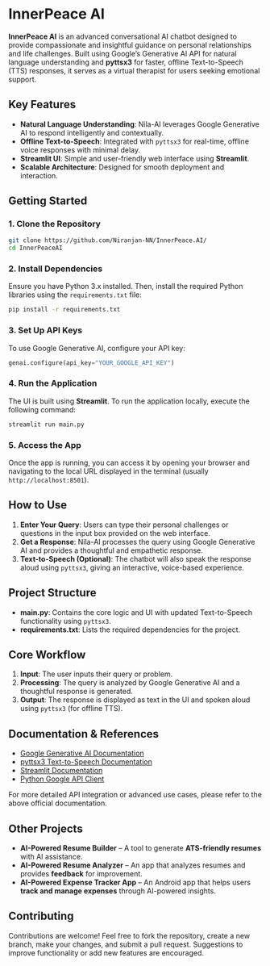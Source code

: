 # InnerPeace AI

**InnerPeace AI** is an advanced conversational AI chatbot designed to provide compassionate and insightful guidance on personal relationships and life challenges. Built using Google’s Generative AI API for natural language understanding and **pyttsx3** for faster, offline Text-to-Speech (TTS) responses, it serves as a virtual therapist for users seeking emotional support.

## Key Features

- **Natural Language Understanding**: Nila-AI leverages Google Generative AI to respond intelligently and contextually.
- **Offline Text-to-Speech**: Integrated with `pyttsx3` for real-time, offline voice responses with minimal delay.
- **Streamlit UI**: Simple and user-friendly web interface using **Streamlit**.
- **Scalable Architecture**: Designed for smooth deployment and interaction.

## Getting Started

### 1. Clone the Repository
```bash
git clone https://github.com/Niranjan-NN/InnerPeace.AI/
cd InnerPeaceAI
```

### 2. Install Dependencies
Ensure you have Python 3.x installed. Then, install the required Python libraries using the `requirements.txt` file:
```bash
pip install -r requirements.txt
```

### 3. Set Up API Keys
To use Google Generative AI, configure your API key:
```python
genai.configure(api_key="YOUR_GOOGLE_API_KEY")
```

### 4. Run the Application
The UI is built using **Streamlit**. To run the application locally, execute the following command:
```bash
streamlit run main.py
```

### 5. Access the App
Once the app is running, you can access it by opening your browser and navigating to the local URL displayed in the terminal (usually `http://localhost:8501`).

## How to Use

1. **Enter Your Query**: Users can type their personal challenges or questions in the input box provided on the web interface.
2. **Get a Response**: Nila-AI processes the query using Google Generative AI and provides a thoughtful and empathetic response. 
3. **Text-to-Speech (Optional)**: The chatbot will also speak the response aloud using `pyttsx3`, giving an interactive, voice-based experience.

## Project Structure

- **main.py**: Contains the core logic and UI with updated Text-to-Speech functionality using `pyttsx3`.
- **requirements.txt**: Lists the required dependencies for the project.

## Core Workflow

1. **Input**: The user inputs their query or problem.
2. **Processing**: The query is analyzed by Google Generative AI and a thoughtful response is generated.
3. **Output**: The response is displayed as text in the UI and spoken aloud using `pyttsx3` (for offline TTS).

## Documentation & References

- [Google Generative AI Documentation](https://cloud.google.com/generative-ai)
- [pyttsx3 Text-to-Speech Documentation](https://pypi.org/project/pyttsx3/)
- [Streamlit Documentation](https://docs.streamlit.io/)
- [Python Google API Client](https://googleapis.dev/python/google-api-core/latest/index.html)

For more detailed API integration or advanced use cases, please refer to the above official documentation.

## Other Projects

- **AI-Powered Resume Builder** – A tool to generate **ATS-friendly resumes** with AI assistance.
- **AI-Powered Resume Analyzer** – An app that analyzes resumes and provides **feedback** for improvement.
- **AI-Powered Expense Tracker App** – An Android app that helps users **track and manage expenses** through AI-powered insights.

## Contributing

Contributions are welcome! Feel free to fork the repository, create a new branch, make your changes, and submit a pull request. Suggestions to improve functionality or add new features are encouraged.

